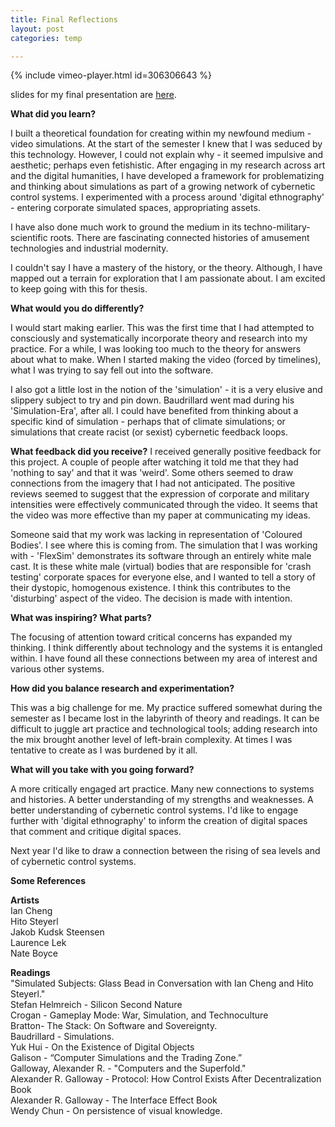 ```yaml
---
title: Final Reflections
layout: post
categories: temp

---
```

{% include vimeo-player.html id=306306643 %}

slides for my final presentation are [here](https://slides.com/samhains/simulations).

**What did you learn?**

I built a theoretical foundation for creating within my newfound medium - video simulations.  At the start of the semester I knew that I was seduced by this technology.  However, I could not explain why - it seemed impulsive and aesthetic; perhaps even fetishistic. After engaging in my research across art and the digital humanities, I have developed a framework for problematizing and thinking about simulations as part of a growing network of cybernetic control systems. I experimented with a process around 'digital ethnography' - entering corporate simulated spaces, appropriating assets.

I have also done much work to ground the medium in its techno-military-scientific roots. There are fascinating connected histories of amusement technologies and industrial modernity.

I couldn't say I have a mastery of the history, or the theory. Although, I have mapped out a terrain for exploration that I am passionate about. I am excited to keep going with this for thesis.

**What would you do differently?**

I would start making earlier. This was the first time that I had attempted to consciously and systematically incorporate theory and research into my practice. For a while, I was looking too much to the theory for answers about what to make.  When I started making the video (forced by timelines), what I was trying to say fell out into the software.  

I also got a little lost in the notion of the 'simulation' - it is a very elusive and slippery subject to try and pin down. Baudrillard went mad during his 'Simulation-Era', after all. I could have benefited from thinking about a specific kind of simulation - perhaps that of climate simulations; or simulations that create racist (or sexist) cybernetic feedback loops.

**What feedback did you receive?**
I received generally positive feedback for this project. A couple of people after watching it told me that they had 'nothing to say' and that it was 'weird'. Some others seemed to draw connections from the imagery that I had not anticipated. The positive reviews seemed to suggest that the expression of corporate and military intensities were effectively communicated through the video. It seems that the video was more effective than my paper at communicating my ideas.

Someone said that my work was lacking in representation of 'Coloured Bodies'. I see where this is coming from. The simulation that I was working with - 'FlexSim' demonstrates its software through an entirely white male cast. It is these white male (virtual) bodies that are responsible for 'crash testing' corporate spaces for everyone else, and I wanted to tell a story of their dystopic, homogenous existence. I think this contributes to the 'disturbing' aspect of the video. The decision is made with intention.

**What was inspiring? What parts?**

The focusing of attention toward critical concerns has expanded my thinking. I think differently about technology and the systems it is entangled within. I have found all these connections between my area of interest and various other systems.

**How did you balance research and experimentation?**

This was a big challenge for me. My practice suffered somewhat during the semester as I became lost in the labyrinth of theory and readings. It can be difficult to juggle art practice and technological tools; adding research into the mix brought another level of left-brain complexity. At times I was tentative to create as I was burdened by it all.

**What will you take with you going forward?**

A more critically engaged art practice. Many new connections to systems and histories. A better understanding of my strengths and weaknesses. A better understanding of cybernetic control systems. I'd like to engage further with 'digital ethnography' to inform the creation of digital spaces that comment and critique digital spaces.

Next year I'd like to draw a connection between the rising of sea levels and of cybernetic control systems.  

**Some References**<br>

**Artists**<br>
Ian Cheng<br>
Hito Steyerl<br>
Jakob Kudsk Steensen<br>
Laurence Lek<br>
Nate Boyce<br>

**Readings**<br>
"Simulated Subjects: Glass Bead in Conversation with Ian Cheng and Hito Steyerl."<br>
Stefan Helmreich - Silicon Second Nature<br>
Crogan - Gameplay Mode: War, Simulation, and Technoculture<br>
Bratton- The Stack: On Software and Sovereignty.<br>
Baudrillard -  Simulations.<br>
Yuk Hui - On the Existence of Digital Objects<br>
Galison - “Computer Simulations and the Trading Zone.”<br>
Galloway, Alexander R. - "Computers and the Superfold."<br>
Alexander R. Galloway - Protocol: How Control Exists After Decentralization Book<br>
Alexander R. Galloway - The Interface Effect Book<br>
Wendy Chun - On persistence of visual knowledge.<br>
